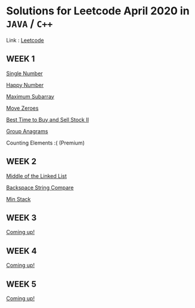 # Solutions for Leetcode April 2020 in `JAVA` / `C++` 

Link : [Leetcode](https://leetcode.com/explore/challenge/card/30-day-leetcoding-challenge/)

## WEEK 1

[Single Number](https://github.com/abhisheksurve45/leetcode-april-2020/blob/master/WEEK1/SingleNumber.java)

[Happy Number](https://github.com/abhisheksurve45/leetcode-april-2020/blob/master/WEEK1/HappyNumber.java)

[Maximum Subarray](https://github.com/abhisheksurve45/leetcode-april-2020/blob/master/WEEK1/MaximumSubarray.java)

[Move Zeroes](https://github.com/abhisheksurve45/leetcode-april-2020/blob/master/WEEK1/MoveZeroes.java)

[Best Time to Buy and Sell Stock II](https://github.com/abhisheksurve45/leetcode-april-2020/blob/master/WEEK1/BestTimeToBuySellStockII.java)

[Group Anagrams](https://github.com/abhisheksurve45/leetcode-april-2020/blob/master/WEEK1/GroupAnagrams.java)

Counting Elements :( (Premium)

## WEEK 2

[Middle of the Linked List](https://github.com/abhisheksurve45/leetcode-april-2020/blob/master/WEEK2/MiddleofLinkedList.java)

[Backspace String Compare](https://github.com/abhisheksurve45/leetcode-april-2020/blob/master/WEEK2/BackspaceStringCompare.java)

[Min Stack](https://github.com/abhisheksurve45/leetcode-april-2020/blob/master/WEEK2/MinStack.java)


## WEEK 3

[Coming up!](https://leetcode.com/explore/challenge/card/30-day-leetcoding-challenge/)

## WEEK 4

[Coming up!](https://leetcode.com/explore/challenge/card/30-day-leetcoding-challenge/)

## WEEK 5

[Coming up!](https://leetcode.com/explore/challenge/card/30-day-leetcoding-challenge/)
